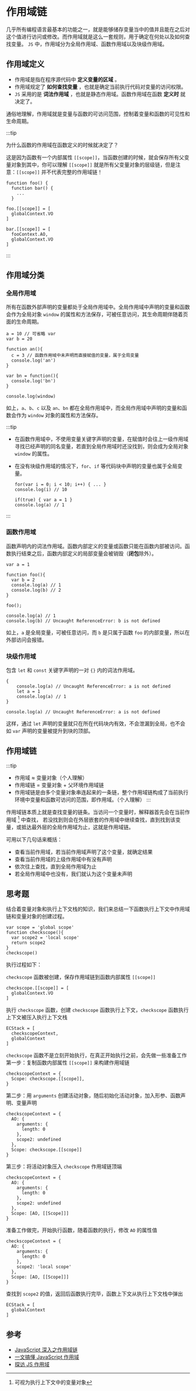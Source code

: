 # 作用域链

几乎所有编程语言最基本的功能之一，就是能够储存变量当中的值并且能在之后对这个值进行访问或修改。而作用域就是这么一套规则，用于确定在何处以及如何查找变量。
`JS` 中，作用域分为全局作用域、函数作用域以及块级作用域。

## 作用域定义

- 作用域是指在程序源代码中 **定义变量的区域** 。
- 作用域规定了 **如何查找变量** ，也就是确定当前执行代码对变量的访问权限。
- `JS` 采用的是 **词法作用域** ，也就是静态作用域。函数作用域在函数 **定义时** 就决定了。

通俗地理解，作用域就是变量与函数的可访问范围，控制着变量和函数的可见性和生命周期。

:::tip

为什么函数的作用域在函数定义的时候就决定了？

这是因为函数有一个内部属性 `[[scope]]`，当函数创建的时候，就会保存所有父变量对象到其中，你可以理解 `[[scope]]` 就是所有父变量对象的层级链，但是注意：`[[scope]]` 并不代表完整的作用域链！

```
function foo() {
  function bar() {
    ...
  }
```

```
foo.[[scope]] = [
  globalContext.VO
]

bar.[[scope]] = [
  fooContext.AO,
  globalContext.VO
]
```

:::

## 作用域分类

### 全局作用域

所有在函数外部声明的变量都处于全局作用域中。全局作用域中声明的变量和函数会作为全局对象 `window` 的属性和方法保存，可被任意访问，其生命周期伴随着页面的生命周期。

```
a = 10 // 可省略 var
var b = 20

function an(){
  c = 3 // 函数作用域中未声明而直接赋值的变量，属于全局变量
  console.log('an')
}

var bn = function(){
  console.log('bn')
}

console.log(window)
```

如上，`a`、`b`、`c` 以及 `an`、`bn` 都在全局作用域中，而全局作用域中声明的变量和函数会作为 `window` 对象的属性和方法保存。

:::tip

- 在函数作用域中，不使用变量关键字声明的变量，在赋值时会往上一级作用域寻找已经声明的同名变量，若直到全局作用域时还没找到，则会成为全局对象 `window` 的属性。
- 在没有块级作用域的情况下，`for`、`if` 等代码块中声明的变量也属于全局变量。
  
  ```
  for(var i = 0; i < 10; i++) { ... }
  console.log(i) // 10
  
  if(true) { var a = 1 }
  console.log(a) // 1
  ```

:::

### 函数作用域

函数声明内的词法作用域。函数内部定义的变量或函数只能在函数内部被访问。函数执行结束之后，函数内部定义的局部变量会被销毁（**闭包**除外）。

```
var a = 1

function foo(){ 
  var b = 2 
  console.log(a) // 1
  console.log(b) // 2
} 

foo();

console.log(a) // 1
console.log(b) // Uncaught ReferenceError: b is not defined
```

如上，`a` 是全局变量，可被任意访问，而 `b` 是只属于函数 `foo` 的内部变量，所以在外部访问会报错。

### 块级作用域

包含 `let` 和 `const` 关键字声明的一对 `{}` 内的词法作用域。

```
{
    console.log(a) // Uncaught ReferenceError: a is not defined
    let a = 1
    console.log(a) // 1
}

console.log(a) // Uncaught ReferenceError: a is not defined
```

这样，通过 `let` 声明的变量就只在所在代码块内有效，不会泄漏到全局，也不会如 `var` 声明的变量被提升到块的顶部。

## 作用域链

:::tip

- 作用域 ≈ 变量对象（个人理解）
- 作用域链 = 变量对象 + 父环境作用域链
- 作用域链是由多个变量对象串连起来的一条链，整个作用域链构成了当前执行环境中变量和函数可访问的范围，即作用域。（个人理解）
:::

作用域链本质上就是查找变量的链条。当访问一个变量时，解释器首先会在当前作用域 [^1] 中查找，
若没找到则会在外层嵌套的作用域中继续查找，直到找到该变量，或抵达最外层的全局作用域为止，这就是作用域链。

可用以下几句话来概括：

- 查看当前作用域，若当前作用域声明了这个变量，就确定结果
- 查看当前作用域的上级作用域中有没有声明
- 依次往上查找，直到全局作用域为止
- 若全局作用域中也没有，我们就认为这个变量未声明

## 思考题

结合着变量对象和执行上下文栈的知识，我们来总结一下函数执行上下文中作用域链和变量对象的创建过程。

```
var scope = 'global scope'
function checkscope(){
  var scope2 = 'local scope'
  return scope2
}
checkscope()
```

执行过程如下：

`checkscope` 函数被创建，保存作用域链到函数内部属性 `[[scope]]`

```
checkscope.[[scope]] = [
  globalContext.VO
]
```

执行 `checkscope` 函数，创建 `checkscope` 函数执行上下文，`checkscope` 函数执行上下文被压入执行上下文栈

```
ECStack = [
  checkscopeContext,
  globalContext
]
```

`checkscope` 函数不是立刻开始执行，在真正开始执行之前，会先做一些准备工作  
第一步：复制函数内部属性 `[[scope]]` 来构建作用域链

```
checkscopeContext = {
  Scope: checkscope.[[scope]],
}
```

第二步：用 `arguments` 创建活动对象，随后初始化活动对象，加入形参、函数声明、变量声明

```
checkscopeContext = {
  AO: {
    arguments: {
      length: 0
    },
    scope2: undefined
  },
  Scope: checkscope.[[scope]]
}
```

第三步：将活动对象压入 `checkscope` 作用域链顶端

```
checkscopeContext = {
  AO: {
    arguments: {
      length: 0
    },
    scope2: undefined
  },
  Scope: [AO, [[Scope]]]
}
```

准备工作做完，开始执行函数，随着函数的执行，修改 `AO` 的属性值

```
checkscopeContext = {
  AO: {
    arguments: {
      length: 0
    },
    scope2: 'local scope'
  },
  Scope: [AO, [[Scope]]]
}
```

查找到 `scope2` 的值，返回后函数执行完毕，函数上下文从执行上下文栈中弹出

```
ECStack = [
  globalContext
]
```

## 参考

- [JavaScript 深入之作用域链](https://github.com/mqyqingfeng/Blog/issues/6)
- [一文搞懂 JavaScript 作用域](https://cloud.tencent.com/developer/article/1851118)
- [探访 JS 作用域](https://blackstarxing.github.io/2018-10-18-javascript-scope.html)

[^1]: 可视为执行上下文中的变量对象
